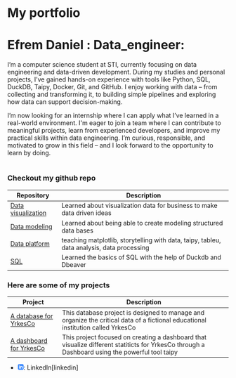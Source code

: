 # My portfolio

# Efrem Daniel : Data_engineer:

I’m a computer science student at STI, currently focusing on data engineering and data-driven development. During my studies and personal projects, I’ve gained hands-on experience with tools like Python, SQL, DuckDB, Taipy, Docker, Git, and GitHub. I enjoy working with data – from collecting and transforming it, to building simple pipelines and exploring how data can support decision-making.

I’m now looking for an internship where I can apply what I’ve learned in a real-world environment. I'm eager to join a team where I can contribute to meaningful projects, learn from experienced developers, and improve my practical skills within data engineering. I’m curious, responsible, and motivated to grow in this field – and I look forward to the opportunity to learn by doing.

#

### Checkout my github repo
| Repository                                | Description                                                                                |
| ----------------------------------------  | ------------------------------------------------------------------------------------------ |
| [Data visualization][DV]                  | Learned about visualization data for business to make data driven ideas                    |
| [Data modeling][DB]                       | Learned about being able to create modeling structured data bases                          |
| [Data platform][DF]                       | teaching matplotlib, storytelling with data, taipy, tableu, data analysis, data processing |
| [SQL][SQL]                                | Learned the basics of SQL with the help of Duckdb and Dbeaver                              |   

[DV]: https://github.com/EfremDaniel/Data_visualisation_Efrem
[DB]: https://github.com/EfremDaniel/Data_modeling_Efrem_DE24
[DF]: https://github.com/EfremDaniel/data-platforms-Efrem-Daniel-de24
[SQL]: https://github.com/EfremDaniel/SQL_EFREM_DANIEL_DE24


### Here are some of my projects
| Project                                         | Description                                                                                                                      |
| ----------------------------------------------- | -------------------------------------------------------------------------------------------------------------------------------- |
| [A database for YrkesCo][DB_YrkesCo]           | This database project is designed to manage and organize the critical data of a fictional educational institution called YrkesCo |
| [A dashboard for YrkesCo][Dashboard_vis]       | This project focused on creating a dashboard that visualize different statiticts for YrkesCo through a Dashboard using the powerful tool taipy |


[DB_YrkesCo]: https://github.com/EfremDaniel/Data_modeling_Efrem_DE24/tree/main/labb
[Dashboard_vis]: https://github.com/EfremDaniel/Data_visualisation_grupp8



- ![linkedIn icon](assets/linkedIn-icon.png): LinkedIn[linkedin]
